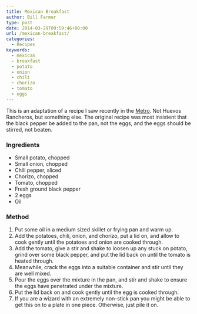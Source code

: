 ```yaml
---
title: Mexican Breakfast
author: Bill Farmer
type: post
date: 2014-03-29T09:59:46+00:00
url: /mexican-breakfast/
categories:
  - Recipes
keywords:
  - mexican
  - breakfast
  - potato
  - onion
  - chili
  - chorizo
  - tomato
  - eggs
---
```

This is an adaptation of a recipe I saw recently in the [Metro][1]. Not Huevos Rancheros, but something else. The original recipe was most insistent that the black pepper be added to the pan, not the eggs, and the eggs should be stirred, not beaten.

### Ingredients

  * Small potato, chopped
  * Small onion, chopped
  * Chili pepper, sliced
  * Chorizo, chopped
  * Tomato, chopped
  * Fresh ground black pepper
  * 2 eggs
  * Oil

### Method

  1. Put some oil in a medium sized skillet or frying pan and warm up.
  2. Add the potatoes, chili, onion, and chorizo, put a lid on, and allow to cook gently until the potatoes and onion are cooked through.
  3. Add the tomato, give a stir and shake to loosen up any stuck on potato, grind over some black pepper, and put the lid back on until the tomato is heated through.
  4. Meanwhile, crack the eggs into a suitable container and stir until they are well mixed.
  5. Pour the eggs over the mixture in the pan, and stir and shake to ensure the eggs have penetrated under the mixture.
  6. Put the lid back on and cook gently until the egg is cooked through.
  7. If you are a wizard with an extremely non-stick pan you might be able to get this on to a plate in one piece. Otherwise, just pile it on.

 [1]: http://metro.co.uk
